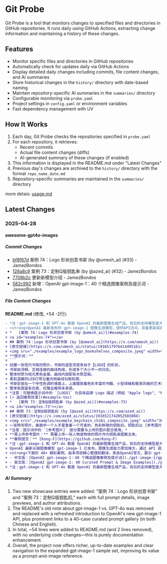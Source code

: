 # Git Probe

Git Probe is a tool that monitors changes to specified files and directories in GitHub repositories. It runs daily using GitHub Actions, extracting change information and maintaining a history of these changes.

## Features

- Monitor specific files and directories in GitHub repositories
- Automatically check for updates daily via GitHub Actions
- Display detailed daily changes including commits, file content changes, and AI summaries
- Store historical changes in the `history/` directory with date-based naming
- Maintain repository-specific AI summaries in the `summaries/` directory
- Configurable monitoring via `probe.yaml`
- Project settings in `config.yaml` or environment variables
- Fast dependency management with UV

## How It Works

1. Each day, Git Probe checks the repositories specified in `probe.yaml`
2. For each repository, it retrieves:
   - Recent commits
   - Actual file content changes (diffs)
   - AI-generated summary of these changes (if enabled)
3. This information is displayed in the README.md under "Latest Changes"
4. Previous day's changes are archived to the `history/` directory with the format `repo_name_date.md`
5. Repository-specific summaries are maintained in the `summaries/` directory

more detais: [usage.md](usage.md)

## Latest Changes

### 2025-04-28

#### awesome-gpt4o-images

##### Commit Changes

- [bf8f67d](https://github.com/jamez-bondos/awesome-gpt4o-images/commit/bf8f67d54df92f53b7338c83fefe95f54a5cbd01) 案例 74：Logo 形状创意书架 (by @umesh_ai) (#33) - JamezBondos
- [128a8c9](https://github.com/jamez-bondos/awesome-gpt4o-images/commit/128a8c94359ca23e524ee41b740d9f07130911fc) 案例 73：定制Q版钥匙串 (by @azed_ai) (#32) - JamezBondos
- [7708b2c](https://github.com/jamez-bondos/awesome-gpt4o-images/commit/7708b2c605313fb852b0326bc43dadbe2c8736d8) 更新新模型介绍 - JamezBondos
- [582c992](https://github.com/jamez-bondos/awesome-gpt4o-images/commit/582c992eef859d5d2a3f4c3447258bb2eacd39d3) 新增：OpenAI gpt-image-1：40 个精选图像案例及提示词 - JamezBondos


##### File Content Changes

**README.md** (修改, +54 -2行):

```diff
- *注：gpt‑image‑1 和 GPT‑4o 都是 OpenAI 的最新图像生成产品，背后的支持模型是大致相同的。不同的是前者仅提供 API 访问，后者仅提供官方产品访问，且 gpt‑image‑1 目前较新一些。*
- <strong>OpenAI 最新发布的 gpt‑image‑1 图像生成模型，提供API访问，具备更高保真度、多样风格和精准编辑能力，详情见[🛠️ 工具介绍](#tools-toc)。</strong>
+ *   [案例 74：Logo 形状创意书架 (by @umesh_ai)](#examples-74)
+ <a id="examples-74"></a>
+ ## 案例 74：Logo 形状创意书架 (by [@umesh_ai](https://x.com/umesh_ai))
+ [原文链接](https://x.com/umesh_ai/status/1916517976414495161)
+ <img src="./examples/example_logo_bookshelves_composite.jpeg" width="300" alt="多个由著名公司 Logo 形状启发的现代书架（如 Apple, McDonald's, Google）">
+ **提示词：**
+ ```
+ 创建一张现代书架的照片，书架的造型灵感来自于【LOGO】的形状。
+ 书架由流畅、互相连接的曲线构成，形成多个大小不一的分区。
+ 整体材质为哑光黑色金属，曲线内部配有木质层板。
+ 柔和温暖的LED灯带沿着内侧曲线勾勒轮廓。
+ 书架安装在一个中性色调的墙面上，上面摆放着色彩丰富的书籍、小型绿植和极简风格的艺术摆件。
+ 整体氛围富有创意、优雅且略带未来感。
+ *注意：可替换提示词中的 `[LOGO]` 为具体品牌 Logo 描述（例如 "Apple logo", "McDonald's logo"）。*
+ [⬆️ 返回案例目录](#example-toc)
+ *   [案例 73：定制Q版钥匙串 (by @azed_ai)](#examples-73)
+ <a id="examples-73"></a>
+ ## 案例 73：定制Q版钥匙扣 (by [@azed_ai](https://x.com/azed_ai))
+ [原文链接](https://x.com/azed_ai/status/1916521742052503804)
+ <img src="./examples/example_keychain_chibi_composite.jpeg" width="300" alt="由手持有的可爱彩色软胶钥匙扣集合，带有不同人物的 Chibi 风格图案">
+ 一张特写照片，画面中一个人手里拿着一个可爱的、色彩鲜艳的钥匙扣。钥匙扣以 [参考图片] 的Q版形象为主题，采用软橡胶材质，轮廓用粗黑线勾勒，并连接着一个小巧的银色钥匙圈，背景为中性色调。
+ *注意：提示词中的 `[参考图片]` 部分需要与上传的图片配合使用。*
+ **需上传参考图片：** 需要上传一张人物或物体的照片作为钥匙串图案主体。
+ **案例提交：** [Kong-F](https://github.com/Kong-F)
+ *注：gpt‑image‑1 和 GPT‑4o 都是 OpenAI 的最新图像生成产品，背后的支持模型是大致相同的。不同的是 gpt‑image‑1 仅提供 API 访问，且 gpt‑image‑1 目前较新一些。*
+ OpenAI 最新尖端图像模型 gpt‑image‑1 已发布，图像生成能力更加强大，通过 API 调用提供服务。
+ <strong>下面的 40+ 精彩案例，由本项目精心整理和翻译，来自OpenAI官方，展示 gpt‑image‑1 的强大能力。请戳👇</strong>
+ - 中文版：[OpenAI gpt-image-1：40 个精选图像案例及提示词](./gpt-image-1/gpt-image-1.md)
+ - 英文版：[OpenAI gpt-image-1: 40 Curated Prompt & Image Examples](./gpt-image-1/gpt-image-1-en.md)
+ *注：gpt‑image‑1 和 GPT‑4o 都是 OpenAI 的最新图像生成产品，背后的支持模型是大致相同的。不同的是前者仅提供 API 访问，后者仅提供官方产品访问，且 gpt‑image‑1 目前较新一些。*
```



##### AI Summary

1. Two new showcase entries were added: "案例 74：Logo 形状创意书架" and "案例 73：定制Q版钥匙扣," each with full prompt details, image previews, and author attributions.  
2. The README's old note about gpt-image-1 vs. GPT-4o was removed and replaced with a refreshed introduction to OpenAI's new gpt-image-1 API, plus prominent links to a 40-case curated prompt gallery (in both Chinese and English).  
3. In total, ~54 lines were added to README.md (and 2 lines removed), with no underlying code changes—this is purely documentation enhancement.  
4. Overall, the project now offers richer, up-to-date examples and clear navigation to the expanded gpt-image-1 sample set, improving its value as a prompt-and-image reference.

